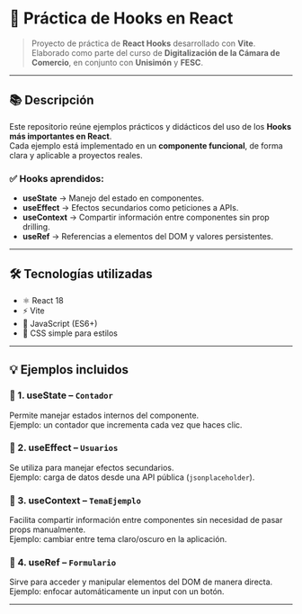 # 🚀 Práctica de Hooks en React

> Proyecto de práctica de **React Hooks** desarrollado con **Vite**.  
> Elaborado como parte del curso de **Digitalización de la Cámara de Comercio**, en conjunto con **Unisimón** y **FESC**.  

---

## 📚 Descripción

Este repositorio reúne ejemplos prácticos y didácticos del uso de los **Hooks más importantes en React**.  
Cada ejemplo está implementado en un **componente funcional**, de forma clara y aplicable a proyectos reales.

### ✅ Hooks aprendidos:
- **useState** → Manejo del estado en componentes.
- **useEffect** → Efectos secundarios como peticiones a APIs.
- **useContext** → Compartir información entre componentes sin prop drilling.
- **useRef** → Referencias a elementos del DOM y valores persistentes.

---

## 🛠️ Tecnologías utilizadas

- ⚛️ React 18  
- ⚡ Vite  
- 📜 JavaScript (ES6+)  
- 🎨 CSS simple para estilos  

---

## 💡 Ejemplos incluidos

### 🔹 1. useState – `Contador`
Permite manejar estados internos del componente.  
Ejemplo: un contador que incrementa cada vez que haces clic.  

### 🔹 2. useEffect – `Usuarios`
Se utiliza para manejar efectos secundarios.  
Ejemplo: carga de datos desde una API pública (`jsonplaceholder`).  

### 🔹 3. useContext – `TemaEjemplo`
Facilita compartir información entre componentes sin necesidad de pasar props manualmente.  
Ejemplo: cambiar entre tema claro/oscuro en la aplicación.  

### 🔹 4. useRef – `Formulario`
Sirve para acceder y manipular elementos del DOM de manera directa.  
Ejemplo: enfocar automáticamente un input con un botón.  

---

